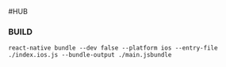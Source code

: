#HUB

### BUILD
```
react-native bundle --dev false --platform ios --entry-file ./index.ios.js --bundle-output ./main.jsbundle
```


